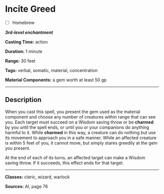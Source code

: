 # Incite Greed

- [ ] Homebrew

***3rd-level enchantment***

**Casting Time:** action

**Duration:** 1 minute

**Range:** 30 feet

**Tags:** verbal, somatic, material, concentration

**Material Components:** a gem worth at least 50 gp

---

## Description
When you cast this spell, you present the gem used as the material component and choose any number of creatures within range that can see you. Each target must succeed on a Wisdom saving throw or be **charmed** by you until the spell ends, or until you or your companions do anything harmful to it. While **charmed** in this way, a creature can do nothing but use its movement to approach you in a safe manner. While an affected creature is within 5 feet of you, it cannot move, but simply stares greedily at the gem you present.

At the end of each of its turns, an affected target can make a Wisdom saving throw. If it succeeds, this effect ends for that target.

---

**Classes:** cleric, wizard, warlock

**Sources:** AI, page 76
